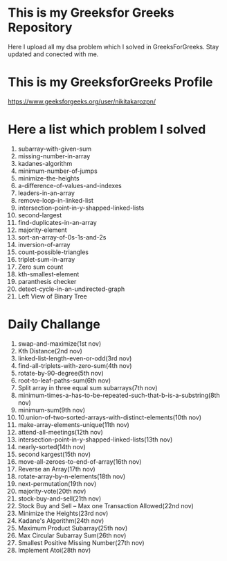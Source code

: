 # This is my Greeksfor Greeks Repository
Here I upload all my dsa problem which I solved in GreeksForGreeks.
Stay updated and conected with me.
# This is my  GreeksforGreeks Profile
https://www.geeksforgeeks.org/user/nikitakarozpn/

# Here a list which problem I solved
1. subarray-with-given-sum
2. missing-number-in-array
3. kadanes-algorithm
4. minimum-number-of-jumps
5. minimize-the-heights
6. a-difference-of-values-and-indexes
7. leaders-in-an-array
8. remove-loop-in-linked-list
9. intersection-point-in-y-shapped-linked-lists
10. second-largest
11. find-duplicates-in-an-array
12. majority-element
13. sort-an-array-of-0s-1s-and-2s
14. inversion-of-array
15. count-possible-triangles
16. triplet-sum-in-array
17. Zero sum count
18. kth-smallest-element
19. paranthesis checker
20. detect-cycle-in-an-undirected-graph
21. Left View of Binary Tree

# Daily Challange
1. swap-and-maximize(1st nov)
2. Kth Distance(2nd nov)
3. linked-list-length-even-or-odd(3rd nov)
4. find-all-triplets-with-zero-sum(4th nov)
5. rotate-by-90-degree(5th nov)
6. root-to-leaf-paths-sum(6th nov)
7. Split array in three equal sum subarrays(7th nov)
8. minimum-times-a-has-to-be-repeated-such-that-b-is-a-substring(8th nov)
9. minimum-sum(9th nov)
10. 10.union-of-two-sorted-arrays-with-distinct-elements(10th nov)
11. make-array-elements-unique(11th nov)
12. attend-all-meetings(12th nov)
13. intersection-point-in-y-shapped-linked-lists(13th nov)
14. nearly-sorted(14th nov)
15. second kargest(15th nov)
16. move-all-zeroes-to-end-of-array(16th nov)
17. Reverse an Array(17th nov)
18. rotate-array-by-n-elements(18th nov)
19. next-permutation(19th nov)
20. majority-vote(20th nov)
21. stock-buy-and-sell(21th nov)
22. Stock Buy and Sell – Max one Transaction Allowed(22nd nov)
23. Minimize the Heights(23rd nov)
24. Kadane's Algorithm(24th nov)
25. Maximum Product Subarray(25th nov)
26. Max Circular Subarray Sum(26th nov)
27. Smallest Positive Missing Number(27th nov)
28. Implement Atoi(28th nov)

